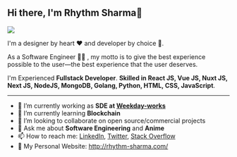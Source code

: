 
<!--
**rrhythmsharma/rrhythmsharma** is a ✨ _special_ ✨ repository because its `README.md` (this file) appears on your GitHub profile.

Here are some ideas to get you started:

- 🔭 I’m currently working on ...
- 🌱 I’m currently learning ...
- 👯 I’m looking to collaborate on ...
- 🤔 I’m looking for help with ...
- 💬 Ask me about ...
- 📫 How to reach me: ...
- 😄 Pronouns: ...
- ⚡ Fun fact: ...
-->


## Hi there, I'm Rhythm Sharma👋

![](https://github.com/rhythm-sharma/rrhythmsharma/blob/main/header_.jpeg)

I'm a designer by heart ❤️ and developer by choice 💪.

As a Software Engineer 👨‍💻 , my motto is to give the best experience possible to the user—the best experience that the user deserves.

I'm Experienced **Fullstack Developer**. **Skilled in React JS, Vue JS, Nuxt JS, Next JS, NodeJS, MongoDB, Golang, Python, HTML, CSS, JavaScript**.

---

- 🔭 I’m currently working as **SDE at [Weekday-works](https://www.weekday.works/)**
- 🌱 I’m currently learning **Blockchain**
- 👯 I’m looking to collaborate on open source/commercial projects
- 💬 Ask me about **Software Engineering** and **Anime**
- 📫 How to reach me:
  [LinkedIn](https://www.linkedin.com/in/rhythm-sharma-engineer/), [Twitter](https://twitter.com/rhythm_sharma_), [Stack Overflow](https://stackoverflow.com/users/9371371/rhythm-sharma)
- :art: My Personal Website: http://rhythm-sharma.com/

